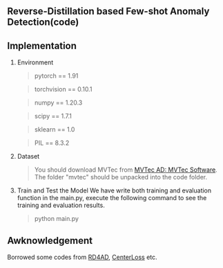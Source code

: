 ﻿## Reverse-Distillation based Few-shot Anomaly Detection(code)

 ## Implementation 

1. Environment
	> pytorch == 1.91
	
	> torchvision == 0.10.1
	
	> numpy == 1.20.3
	
	> scipy == 1.7.1
	
	> sklearn == 1.0
	
	> PIL == 8.3.2

2. Dataset
    > You should download MVTec from [MVTec AD: MVTec Software](https://www.mvtec.com/company/research/datasets/mvtec-ad/). The folder "mvtec" should be unpacked into the code folder.
3. Train and Test the Model
We have write both training and evaluation function in the main.py, execute the following command to see the training and evaluation results.
    > python main.py
    
 ## Awknowledgement
 Borrowed some codes from [RD4AD](https://github.com/hq-deng/RD4AD), [CenterLoss](https://ydwen.github.io/papers/WenECCV16.pdf) etc.
